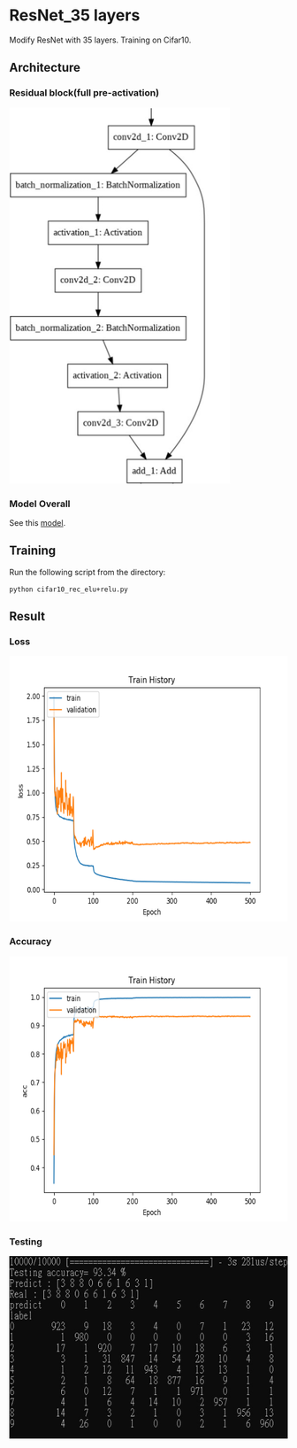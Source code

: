 # ResNet_35 layers
 Modify ResNet with 35 layers.
 Training on Cifar10.
## Architecture
### Residual block(full pre-activation)
<p align="left">
    <img src="/Residual block.png" width="400" height="680"/>
</p>

### Model Overall
See this [model](https://github.com/moddent/ResNet_customize/blob/main/model.png).


## Training
 Run the following script from the directory:
 
    python cifar10_rec_elu+relu.py
## Result
### Loss
<p align="left">
    <img src="/loss.png" width="640" height="480"/>
</p>

### Accuracy
<p align="left">
    <img src="/acc.png" width="640" height="480"/>
</p>

### Testing

<p align="left">
    <img src="/testing.png" width="600" height="330"/>
</p>
